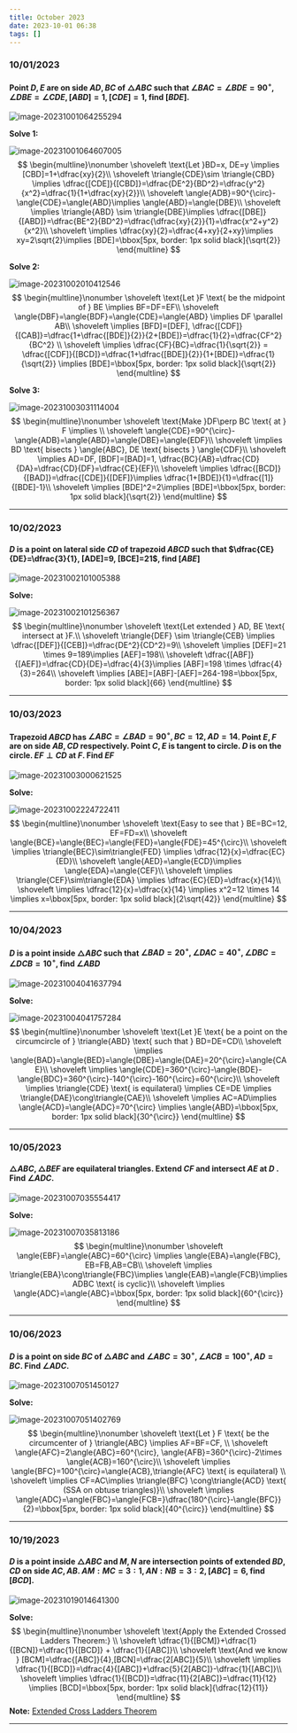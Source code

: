 ```yaml
---
title: October 2023
date: 2023-10-01 06:38
tags: []
---
```


### 10/01/2023

#### Point $D,E$ are on side $AD, BC$ of $\triangle{ABC}$ such that $\angle{BAC}=\angle{BDE}=90^{\circ}, \angle{DBE}=\angle{CDE}, [ABD]=1, [CDE]=1$, find $[BDE]$.

![image-20231001064255294](/assets/images/2023/image-20231001064255294.png)

**Solve 1:**

![image-20231001064607005](/assets/images/2023/image-20231001064607005.png)
$$
\begin{multline}\nonumber
\shoveleft \text{Let }BD=x, DE=y \implies [CBD]=1+\dfrac{xy}{2}\\
\shoveleft \triangle{CDE}\sim \triangle{CBD} \implies \dfrac{[CDE]}{[CBD]}=\dfrac{DE^2}{BD^2}=\dfrac{y^2}{x^2}=\dfrac{1}{1+\dfrac{xy}{2}}\\
\shoveleft \angle{ADB}=90^{\circ}-\angle{CDE}=\angle{ABD}\implies \angle{ABD}=\angle{DBE}\\
\shoveleft \implies \triangle{ABD} \sim \triangle{DBE}\implies \dfrac{[DBE]}{[ABD]}=\dfrac{BE^2}{BD^2}=\dfrac{\dfrac{xy}{2}}{1}=\dfrac{x^2+y^2}{x^2}\\
\shoveleft \implies \dfrac{xy}{2}=\dfrac{4+xy}{2+xy}\implies xy=2\sqrt{2}\implies [BDE]=\bbox[5px, border: 1px solid black]{\sqrt{2}}
\end{multline}
$$

**Solve 2:**

![image-20231002010412546](/assets/images/2023/image-20231002010412546.png)
$$
\begin{multline}\nonumber
\shoveleft \text{Let }F \text{ be the midpoint of } BE \implies BF=DF=EF\\
\shoveleft \angle{DBF}=\angle{BDF}=\angle{CDE}=\angle{ABD} \implies DF \parallel AB\\
\shoveleft \implies [BFD]=[DEF], \dfrac{[CDF]}{[CAB]}=\dfrac{1+\dfrac{[BDE]}{2}}{2+[BDE]}=\dfrac{1}{2}=\dfrac{CF^2}{BC^2} \\
\shoveleft \implies \dfrac{CF}{BC}=\dfrac{1}{\sqrt{2}} = \dfrac{[CDF]}{[BCD]}=\dfrac{1+\dfrac{[BDE]}{2}}{1+[BDE]}=\dfrac{1}{\sqrt{2}} \implies [BDE]=\bbox[5px, border: 1px solid black]{\sqrt{2}}
\end{multline}
$$

**Solve 3:**

![image-20231003031114004](/assets/images/2023/image-20231003031114004.png)
$$
\begin{multline}\nonumber
\shoveleft \text{Make }DF\perp BC \text{ at } F \implies \\
\shoveleft \angle{CDE}=90^{\circ}-\angle{ADB}=\angle{ABD}=\angle{DBE}=\angle{EDF}\\
\shoveleft \implies BD \text{ bisects } \angle{ABC}, DE \text{ bisects } \angle{CDF}\\
\shoveleft \implies AD=DF, [BDF]=[BAD]=1, \dfrac{BC}{AB}=\dfrac{CD}{DA}=\dfrac{CD}{DF}=\dfrac{CE}{EF}\\
\shoveleft \implies \dfrac{[BCD]}{[BAD]}=\dfrac{[CDE]}{[DEF]}\implies \dfrac{1+[BDE]}{1}=\dfrac{[1]}{[BDE]-1}\\
\shoveleft \implies [BDE]^2=2\implies [BDE]=\bbox[5px, border: 1px solid black]{\sqrt{2}}
\end{multline}
$$

---

### 10/02/2023

#### $D$ is a point on lateral side $CD$ of trapezoid $ABCD$ such that $\dfrac{CE}{DE}=\dfrac{3}{1}, [ADE]=9, [BCE]=21$, find $[ABE]$

![image-20231002101005388](/assets/images/2023/image-20231002100436626.png)

**Solve:**

![image-20231002101256367](/assets/images/2023/image-20231002100758437.png)
$$
\begin{multline}\nonumber
\shoveleft \text{Let extended } AD, BE \text{ intersect at }F.\\
\shoveleft \triangle{DEF} \sim \triangle{CEB} \implies \dfrac{[DEF]}{[CEB]}=\dfrac{DE^2}{CD^2}=9\\
\shoveleft \implies [DEF]=21 \times 9=189\implies [AEF]=198\\
\shoveleft \dfrac{[ABF]}{[AEF]}=\dfrac{CD}{DE}=\dfrac{4}{3}\implies [ABF]=198 \times \dfrac{4}{3}=264\\
\shoveleft \implies [ABE]=[ABF]-[AEF]=264-198=\bbox[5px, border: 1px solid black]{66}
\end{multline}
$$

---

### 10/03/2023

#### Trapezoid $ABCD$ has $\angle{ABC}=\angle{BAD}=90^{\circ}, BC=12, AD=14$. Point $E, F$ are on side $AB, CD$ respectively. Point $C, E$ is tangent to circle.  $D$ is on the circle. $EF \perp CD$ at $F$. Find $EF$

![image-20231003000621525](/assets/images/2023/image-20231002224627257.png)

**Solve:**

![image-20231002224722411](/assets/images/2023/image-20231002223430798.png)
$$
\begin{multline}\nonumber
\shoveleft \text{Easy to see that } BE=BC=12, EF=FD=x\\
\shoveleft \angle{BCE}=\angle{BEC}=\angle{FED}=\angle{FDE}=45^{\circ}\\
\shoveleft \implies \triangle{BEC}\sim\triangle{FED} \implies \dfrac{12}{x}=\dfrac{EC}{ED}\\
\shoveleft \angle{AED}=\angle{ECD}\implies \angle{EDA}=\angle{CEF}\\
\shoveleft \implies \triangle{CEF}\sim\triangle{EDA} \implies \dfrac{EC}{ED}=\dfrac{x}{14}\\
\shoveleft \implies \dfrac{12}{x}=\dfrac{x}{14} \implies x^2=12 \times 14 \implies x=\bbox[5px, border: 1px solid black]{2\sqrt{42}}
\end{multline}
$$

---

### 10/04/2023

#### $D$ is a point inside $\triangle{ABC}$ such that $\angle{BAD}=20^{\circ}, \angle{DAC}=40^{\circ}, \angle{DBC}=\angle{DCB}=10^{\circ}$, find $\angle{ABD}$

![image-20231004041637794](/assets/images/2023/image-20231004041637794.png)

**Solve:**

![image-20231004041757284](/assets/images/2023/image-20231004041757284.png)
$$
\begin{multline}\nonumber
\shoveleft \text{Let }E \text{ be a point on the circumcircle of } \triangle{ABD} \text{ such that } BD=DE=CD\\
\shoveleft \implies \angle{BAD}=\angle{BED}=\angle{DBE}=\angle{DAE}=20^{\circ}=\angle{CAE}\\
\shoveleft \implies \angle{CDE}=360^{\circ}-\angle{BDE}-\angle{BDC}=360^{\circ}-140^{\circ}-160^{\circ}=60^{\circ}\\
\shoveleft \implies \triangle{CDE} \text{ is equilateral} \implies CE=DE \implies \triangle{DAE}\cong\triangle{CAE}\\
\shoveleft \implies AC=AD\implies \angle{ACD}=\angle{ADC}=70^{\circ} \implies \angle{ABD}=\bbox[5px, border: 1px solid black]{30^{\circ}}
\end{multline}
$$

---

### 10/05/2023

#### $\triangle{ABC}, \triangle{BEF}$ are equilateral triangles. Extend $CF$ and intersect $AE$ at $D$ . Find $\angle{ADC}$.

![image-20231007035554417](/assets/images/2023/image-20231007035554417.png)

**Solve:**

![image-20231007035813186](/assets/images/2023/image-20231007035447173.png)
$$
\begin{multline}\nonumber
\shoveleft \angle{EBF}=\angle{ABC}=60^{\circ} \implies \angle{EBA}=\angle{FBC}, EB=FB,AB=CB\\
\shoveleft \implies \triangle{EBA}\cong\triangle{FBC}\implies \angle{EAB}=\angle{FCB}\implies ADBC \text{ is cyclic}\\
\shoveleft \implies \angle{ADC}=\angle{ABC}=\bbox[5px, border: 1px solid black]{60^{\circ}}
\end{multline}
$$

---

### 10/06/2023

#### $D$ is a point on side $BC$ of $\triangle{ABC}$ and $\angle{ABC}=30^{\circ}, \angle{ACB}=100^{\circ}, AD=BC$. Find $\angle{ADC}$.

![image-20231007051450127](/assets/images/2023/image-20231007051450127.png)

**Solve:**

![image-20231007051402769](/assets/images/2023/image-20231007051402769.png)
$$
\begin{multline}\nonumber
\shoveleft \text{Let } F \text{ be the circumcenter of } \triangle{ABC} \implies  AF=BF=CF, \\
\shoveleft \angle{AFC}=2\angle{ABC}=60^{\circ}, \angle{AFB}=360^{\circ}-2\times \angle{ACB}=160^{\circ}\\
\shoveleft \implies \angle{BFC}=100^{\circ}=\angle{ACB},\triangle{AFC} \text{ is equilateral} \\
\shoveleft \implies CF=AC\implies \triangle{BFC} \cong\triangle{ACD} \text{ (SSA on obtuse triangles)}\\
\shoveleft \implies \angle{ADC}=\angle{FBC}=\angle{FCB=}\dfrac{180^{\circ}-\angle{BFC}}{2}=\bbox[5px, border: 1px solid black]{40^{\circ}}
\end{multline}
$$

---
### 10/19/2023

#### $D$ is a point inside $\triangle{ABC}$ and $M, N$ are intersection points of extended $BD, CD$ on side $AC, AB$. $AM:MC=3:1, AN:NB=3:2, [ABC]=6$, find $[BCD]$.

![image-20231019014641300](/assets/images/2023/image-20231019014641300.png)

**Solve:**
$$
\begin{multline}\nonumber
\shoveleft \text{Apply the Extended Crossed Ladders Theorem:} \\
\shoveleft \dfrac{1}{[BCM]}+\dfrac{1}{[BCN]}=\dfrac{1}{[BCD]} + \dfrac{1}{[ABC]}\\
\shoveleft \text{And we know } [BCM]=\dfrac{[ABC]}{4},[BCN]=\dfrac{2[ABC]}{5}\\
\shoveleft \implies \dfrac{1}{[BCD]}=\dfrac{4}{[ABC]}+\dfrac{5}{2[ABC]}-\dfrac{1}{[ABC]}\\
\shoveleft \implies \dfrac{1}{[BCD]}=\dfrac{11}{2[ABC]}=\dfrac{11}{12} \implies [BCD]=\bbox[5px, border: 1px solid black]{\dfrac{12}{11}}
\end{multline}
$$
**Note:** [Extended Cross Ladders Theorem](https://en.wikipedia.org/wiki/Crossed_ladders_problem#Extended_crossed_ladders_theorem)

---

